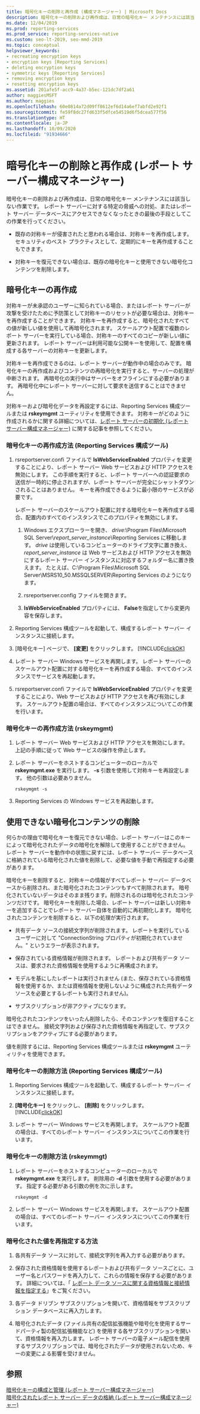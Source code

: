 ```yaml
---
title: 暗号化キーの削除と再作成 (構成マネージャー) | Microsoft Docs
description: 暗号化キーの削除および再作成は、日常の暗号化キー メンテナンスには該当しない作業です。
ms.date: 12/04/2019
ms.prod: reporting-services
ms.prod_service: reporting-services-native
ms.custom: seo-lt-2019, seo-mmd-2019
ms.topic: conceptual
helpviewer_keywords:
- recreating encryption keys
- encryption keys [Reporting Services]
- deleting encryption keys
- symmetric keys [Reporting Services]
- removing encryption keys
- resetting encryption keys
ms.assetid: 201afe5f-acc9-4a37-b5ec-121dc7df2a61
author: maggiesMSFT
ms.author: maggies
ms.openlocfilehash: 60e0814a72d09ff8612ef6d14a6ef7abfd2e92f1
ms.sourcegitcommit: fe59f8dc27fd633f5dfce54519d6f5dcea577f56
ms.translationtype: HT
ms.contentlocale: ja-JP
ms.lasthandoff: 10/09/2020
ms.locfileid: "91934666"
---
```

# <a name="delete-and-recreate-encryption-keys-report-server-configuration-manager"></a>暗号化キーの削除と再作成 (レポート サーバー構成マネージャー)
  暗号化キーの削除および再作成は、日常の暗号化キー メンテナンスには該当しない作業です。 レポート サーバーに対する特定の脅威への対処、またはレポート サーバー データベースにアクセスできなくなったときの最後の手段としてこの作業を行ってください。  
  
-   既存の対称キーが侵害されたと思われる場合は、対称キーを再作成します。 セキュリティのベスト プラクティスとして、定期的にキーを再作成することもできます。  
  
-   対称キーを復元できない場合は、既存の暗号化キーと使用できない暗号化コンテンツを削除します。  
  
## <a name="recreating-encryption-keys"></a>暗号化キーの再作成  
 対称キーが未承認のユーザーに知られている場合、またはレポート サーバーが攻撃を受けたために予防策として対称キーのリセットが必要な場合は、対称キーを再作成することができます。 対称キーを再作成すると、暗号化されたすべての値が新しい値を使用して再暗号化されます。 スケールアウト配置で複数のレポート サーバーを実行している場合、対称キーのすべてのコピーが新しい値に更新されます。 レポート サーバーは利用可能な公開キーを使用して、配置を構成する各サーバーの対称キーを更新します。  
  
 対称キーを再作成できるのは、レポート サーバーが動作中の場合のみです。 暗号化キーの再作成およびコンテンツの再暗号化を実行すると、サーバーの処理が中断されます。 再暗号化の実行中はサーバーをオフラインにする必要があります。 再暗号化中にレポート サーバーに対して要求を送信することはできません。  
  
 対称キーおよび暗号化データを再設定するには、Reporting Services 構成ツールまたは **rskeymgmt** ユーティリティを使用できます。 対称キーがどのように作成されるかに関する詳細については、[レポート サーバーの初期化 (レポート サーバー構成マネージャー)](../../reporting-services/install-windows/ssrs-encryption-keys-initialize-a-report-server.md) に関する記事を参照してください。  
  
### <a name="how-to-recreate-encryption-keys-reporting-services-configuration-tool"></a>暗号化キーの再作成方法 (Reporting Services 構成ツール)  
  
1.  rsreportserver.confi ファイルで **IsWebServiceEnabled** プロパティを変更することにより、レポート サーバー Web サービスおよび HTTP アクセスを無効にします。 この手順を実行すると、レポート サーバーへの認証要求の送信が一時的に停止されますが、レポート サーバーが完全にシャットダウンされることはありません。 キーを再作成できるように最小限のサービスが必要です。  
  
     レポート サーバーのスケールアウト配置に対する暗号化キーを再作成する場合、配置内のすべてのインスタンスでこのプロパティを無効にします。  
  
    1.  Windows エクスプローラーを開き、 *drive*:\Program Files\Microsoft SQL Server\\*report_server_instance*\Reporting Services に移動します。 *drive* は使用しているコンピューターのドライブ文字に置き換え、 *report_server_instance* は Web サービスおよび HTTP アクセスを無効にするレポート サーバー インスタンスに対応するフォルダー名に置き換えます。 たとえば、C:\Program Files\Microsoft SQL Server\MSRS10_50.MSSQLSERVER\Reporting Services のようになります。  
  
    2.  rsreportserver.config ファイルを開きます。  
  
    3.  **IsWebServiceEnabled** プロパティには、 **False**を指定してから変更内容を保存します。  
  
2.  Reporting Services 構成ツールを起動して、構成するレポート サーバー インスタンスに接続します。  
  
3.  [暗号化キー] ページで、 **[変更]** をクリックします。 [!INCLUDE[clickOK](../../includes/clickok-md.md)]  
  
4.  レポート サーバー Windows サービスを再開します。 レポート サーバーのスケールアウト配置に対する暗号化キーを再作成する場合、すべてのインスタンスでサービスを再起動します。  
  
5.  rsreportserver.confi ファイルで **IsWebServiceEnabled** プロパティを変更することにより、Web サービスおよび HTTP アクセスを再び有効にします。 スケールアウト配置の場合は、すべてのインスタンスについてこの作業を行います。  
  
### <a name="how-to-recreate-encryption-keys-rskeymgmt"></a>暗号化キーの再作成方法 (rskeymgmt)  
  
1.  レポート サーバー Web サービスおよび HTTP アクセスを無効にします。 上記の手順に従って Web サービスの操作を停止します。  
  
2.  レポート サーバーをホストするコンピューターのローカルで **rskeymgmt.exe** を実行します。 **-s** 引数を使用して対称キーを再設定します。 他の引数は必要ありません。  
  
    ```  
    rskeymgmt -s  
    ```  
  
3.  Reporting Services の Windows サービスを再起動します。  
  
## <a name="deleting-unusable-encrypted-content"></a>使用できない暗号化コンテンツの削除  
 何らかの理由で暗号化キーを復元できない場合、レポート サーバーはこのキーによって暗号化されたデータの暗号化を解除して使用することができません。 レポート サーバーを動作中の状態に戻すには、レポート サーバー データベースに格納されている暗号化された値を削除して、必要な値を手動で再指定する必要があります。  
  
 暗号化キーを削除すると、対称キーの情報がすべてレポート サーバー データベースから削除され、また暗号化されたコンテンツもすべて削除されます。 暗号化されていないデータはそのまま残ります。削除されるのは暗号化されたコンテンツだけです。 暗号化キーを削除した場合、レポート サーバーは新しい対称キーを追加することでレポート サーバー自体を自動的に再初期化します。 暗号化されたコンテンツを削除すると、以下の処理が実行されます。  
  
-   共有データ ソースの接続文字列が削除されます。 レポートを実行しているユーザーに対して "ConnectionString プロパティが初期化されていません。" というエラーが表示されます。  
  
-   保存されている資格情報が削除されます。 レポートおよび共有データ ソースは、要求された資格情報を使用するように再構成されます。  
  
-   モデルを基にしたレポートは実行されません (また、保存されている資格情報を使用するか、または資格情報を使用しないように構成された共有データ ソースを必要とするレポートも実行されません)。  
  
-   サブスクリプションが非アクティブになります。  
  
 暗号化されたコンテンツをいったん削除したら、そのコンテンツを復旧することはできません。 接続文字列および保存された資格情報を再指定して、サブスクリプションをアクティブにする必要があります。  
  
 値を削除するには、Reporting Services 構成ツールまたは **rskeymgmt** ユーティリティを使用できます。  
  
### <a name="how-to-delete-encryption-keys-reporting-services-configuration-tool"></a>暗号化キーの削除方法 (Reporting Services 構成ツール)  
  
1.  Reporting Services 構成ツールを起動して、構成するレポート サーバー インスタンスに接続します。  
  
2.  **[暗号化キー]** をクリックし、 **[削除]** をクリックします。 [!INCLUDE[clickOK](../../includes/clickok-md.md)]  
  
3.  レポート サーバー Windows サービスを再開します。 スケールアウト配置の場合は、すべてのレポート サーバー インスタンスについてこの作業を行います。  
  
### <a name="how-to-delete-encryption-keys-rskeymmgt"></a>暗号化キーの削除方法 (rskeymmgt)  
  
1.  レポート サーバーをホストするコンピューターのローカルで **rskeymgmt.exe** を実行します。 削除用の **-d** 引数を使用する必要があります。 指定する必要がある引数の例を次に示します。  
  
    ```  
    rskeymgmt -d  
    ```  
  
2.  レポート サーバー Windows サービスを再開します。 スケールアウト配置の場合は、すべてのレポート サーバー インスタンスについてこの作業を行います。  
  
### <a name="how-to-re-specify-encrypted-values"></a>暗号化された値を再指定する方法  
  
1.  各共有データ ソースに対して、接続文字列を再入力する必要があります。  
  
2.  保存された資格情報を使用するレポートおよび共有データ ソースごとに、ユーザー名とパスワードを再入力して、これらの情報を保存する必要があります。 詳細については、「 [レポート データ ソースに関する資格情報と接続情報を指定する](../../reporting-services/report-data/specify-credential-and-connection-information-for-report-data-sources.md)」をご覧ください。  
  
3.  各データ ドリブン サブスクリプションを開いて、資格情報をサブスクリプション データベースに再入力します。  
  
4.  暗号化されたデータ (ファイル共有の配信拡張機能や暗号化を使用するサードパーティ製の配信拡張機能など) を使用する各サブスクリプションを開いて、資格情報を再入力します。 レポート サーバーの電子メール配信を使用するサブスクリプションでは、暗号化されたデータが使用されないため、キーの変更による影響を受けません。  
  
## <a name="see-also"></a>参照  
 [暗号化キーの構成と管理 (レポート サーバー構成マネージャー)](../../reporting-services/install-windows/ssrs-encryption-keys-manage-encryption-keys.md)   
 [暗号化されたレポート サーバー データの格納 (レポート サーバー構成マネージャー)](../../reporting-services/install-windows/ssrs-encryption-keys-store-encrypted-report-server-data.md)  
  
  
